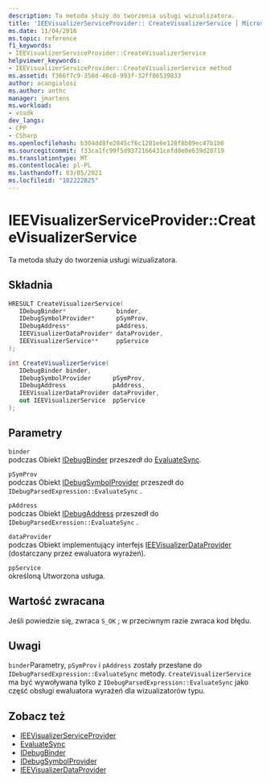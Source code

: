 ```yaml
---
description: Ta metoda służy do tworzenia usługi wizualizatora.
title: 'IEEVisualizerServiceProvider:: CreateVisualizerService | Microsoft Docs'
ms.date: 11/04/2016
ms.topic: reference
f1_keywords:
- IEEVisualizerServiceProvider::CreateVisualizerService
helpviewer_keywords:
- IEEVisualizerServiceProvider::CreateVisualizerService method
ms.assetid: f366f7c9-358d-46c8-993f-32ff86539833
author: acangialosi
ms.author: anthc
manager: jmartens
ms.workload:
- vssdk
dev_langs:
- CPP
- CSharp
ms.openlocfilehash: b304dd8fe2845cf6c1201e6e128f8b89ec47b1b6
ms.sourcegitcommit: f33ca1fc99f5d9372166431cefd0e0e639d20719
ms.translationtype: MT
ms.contentlocale: pl-PL
ms.lasthandoff: 03/05/2021
ms.locfileid: "102222825"
---
```

# <a name="ieevisualizerserviceprovidercreatevisualizerservice"></a>IEEVisualizerServiceProvider::CreateVisualizerService
Ta metoda służy do tworzenia usługi wizualizatora.

## <a name="syntax"></a>Składnia

```cpp
HRESULT CreateVisualizerService(
   IDebugBinder*              binder,
   IDebugSymbolProvider*      pSymProv,
   IDebugAddress*             pAddress,
   IEEVisualizerDataProvider* dataProvider,
   IEEVisualizerService**     ppService
);
```

```csharp
int CreateVisualizerService(
   IDebugBinder binder,
   IDebugSymbolProvider      pSymProv,
   IDebugAddress             pAddress,
   IEEVisualizerDataProvider dataProvider,
   out IEEVisualizerService  ppService
);
```

## <a name="parameters"></a>Parametry
`binder`\
podczas Obiekt [IDebugBinder](../../../extensibility/debugger/reference/idebugbinder.md) przeszedł do [EvaluateSync](../../../extensibility/debugger/reference/idebugparsedexpression-evaluatesync.md).

`pSymProv`\
podczas Obiekt [IDebugSymbolProvider](../../../extensibility/debugger/reference/idebugsymbolprovider.md) przeszedł do `IDebugParsedExpression::EvaluateSync` .

`pAddress`\
podczas Obiekt [IDebugAddress](../../../extensibility/debugger/reference/idebugaddress.md) przeszedł do `IDebugParsedExression::EvaluateSync` .

`dataProvider`\
podczas Obiekt implementujący interfejs [IEEVisualizerDataProvider](../../../extensibility/debugger/reference/ieevisualizerdataprovider.md) (dostarczany przez ewaluatora wyrażeń).

`ppService`\
określoną Utworzona usługa.

## <a name="return-value"></a>Wartość zwracana
 Jeśli powiedzie się, zwraca `S_OK` ; w przeciwnym razie zwraca kod błędu.

## <a name="remarks"></a>Uwagi
 `binder`Parametry, `pSymProv` i `pAddress` zostały przesłane do `IDebugParsedExpression::EvaluateSync` metody. `CreateVisualizerService` ma być wywoływana tylko z `IDebugParsedExpression::EvaluateSync` jako część obsługi ewaluatora wyrażeń dla wizualizatorów typu.

## <a name="see-also"></a>Zobacz też
- [IEEVisualizerServiceProvider](../../../extensibility/debugger/reference/ieevisualizerserviceprovider.md)
- [EvaluateSync](../../../extensibility/debugger/reference/idebugparsedexpression-evaluatesync.md)
- [IDebugBinder](../../../extensibility/debugger/reference/idebugbinder.md)
- [IDebugSymbolProvider](../../../extensibility/debugger/reference/idebugsymbolprovider.md)
- [IEEVisualizerDataProvider](../../../extensibility/debugger/reference/ieevisualizerdataprovider.md)

